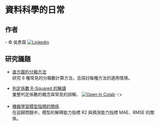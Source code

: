 # 資料科學的日常

## 作者     
<span> - &copy; 吳彥霖 [![Linkedin](https://img.shields.io/badge/LinkedIn-0077B5?style=for-the-badge&logo=linkedin&logoColor=white)](https://www.linkedin.com/in/yenlinwu/)  </span>  

## 研究議題   
- [直方圖的分箱方法](./Number_of_Bins_and_Width_in_a_Histogram/README.md)  
  研究 6 種常見的分箱數計算方法，且探討每種方法的適用情境。  

- [判定係數 R-Squared 的解讀](https://colab.research.google.com/github/YenLinWu/Daily_Work_of_Data_Science/blob/Dev/R2/R2.ipynb)        
  彙整判定係數的概念與常見的誤解。 [![Open In Colab](https://colab.research.google.com/assets/colab-badge.svg)](https://colab.research.google.com/github/YenLinWu/Daily_Work_of_Data_Science/blob/Dev/R2/R2.ipynb)  :point_left:  

- [機器學習模型指標的關係](./MAE_and_R2/README.md)  
  在迴歸問題中，模型的解釋能力指標 R2 與預測能力指標 MAE、RMSE 的關係。  
